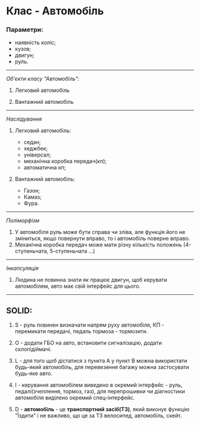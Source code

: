 # Клас - Автомобіль

### Параметри: 
+ наявність коліс;
+ кузов;
+ двигун;
+ руль.

---
*Об'єкти класу "Автомобіль":*

1. Легковий автомобіль

2. Вантажний автомобіль

---

*Наслідування*

1. Легковий автомобіль: 
    + седан;
    + хеджбек;
    + універсал;	
    * механічна коробка передач(кп); 
    * автоматична кп;

2. Вантажний автомобіль: 
    * Газон; 
    * Камаз; 
    * Фура.
    
---

*Поліморфізм*

1. У автомобіля руль може бути справа чи зліва, але функція його не зміниться, якщо повернути вправо, то і автомобіль поверне вправо.
2. Механічна коробка передач може мати різну кількість положень (4-ступеньчата, 5-ступеньчата ...)

---

*Інкапсуляція*

1. Людина не повинна знати як працює двигун, щоб керувати автомобілем, авто має свій інтерфейс для цього.

---

## SOLID:
1. S - руль повинен визначати напрям руху автомобіля, КП - перемикати передачі, педаль тормоза - тормозити.

2. O - додати ГБО на авто, встановити сигналізацію, додати склопідіймачі.

3. L - для того щоб дістатися з пункта А у пункт В можна використати будь-який автомобіль, для перевезення багажу можна застосувати будь-яке авто.

4. I - керування автомобілем виведено в окремий інтерфейс - руль, педалі(зчеплення, тормоз, газ), для перепрошивки чи діагностики автомобіля виділено окремий спец-інтерфейс.

5. D - **автомобіль** - це **транспортний засіб(ТЗ)**, який виконує функцію "Їздити" і не важливо, що це за ТЗ велосипед, автомобіль, скейт.
